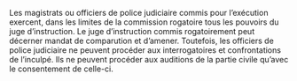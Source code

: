 Les magistrats ou officiers de police judiciaire commis pour l’exécution exercent, dans les limites de la commission rogatoire tous les pouvoirs du juge d’instruction.
Le juge d’instruction commis rogatoirement peut décerner mandat de comparution et d’amener.
Toutefois, les officiers de police judiciaire ne peuvent procéder aux interrogatoires et confrontations de l’inculpé. Ils ne peuvent procéder aux auditions de la partie civile qu’avec le consentement de celle-ci.